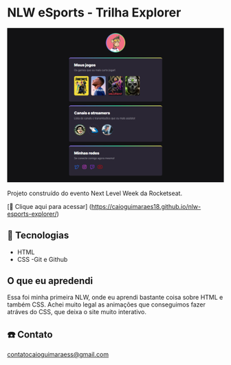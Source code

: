 # NLW eSports - Trilha Explorer

![preview](./.github/preview.png)

Projeto construído do evento Next Level Week da Rocketseat.


[🔗 Clique aqui para acessar] (https://caioguimaraes18.github.io/nlw-esports-explorer/)


## 🚀 Tecnologias

- HTML
- CSS
-Git e Github

## O que eu apredendi 

Essa foi minha primeira NLW, onde eu aprendi bastante coisa sobre HTML e também CSS. Achei muito legal as animações que conseguimos fazer atráves do CSS, que deixa o site muito interativo.


## ☎️ Contato

contatocaioguimaraess@gmail.com